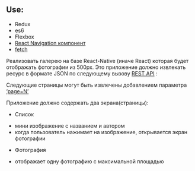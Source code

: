 ## Use:
- Redux
- es6
- Flexbox
- [React Navigation компонент](https://facebook.github.io/react-native/docs/navigation.html#react-navigation)
- [fetch](https://developer.mozilla.org/en-US/docs/Web/API/Fetch_API/Using_Fetch) 

Реализовать галерею на базе React-Native (иначе React) которая будет отображать фотографии из 500px. Это приложение должно извлекать ресурс в формате JSON по следующему вызову [REST API](https://api.500px.com/v1/photos?feature=popular&consumer_key=wB4ozJxTijCwNuggJvPGtBGCRqaZVcF6jsrzUadF) :

Следующие страницы могут быть извлечены добавлением параметра [‘page=N’](https://api.500px.com/v1/photos?feature=popular&consumer_key=wB4ozJxTijCwNuggJvPGtBGCRqaZVcF6jsrzUadF&page=2)

Приложение должно содержать два экрана(страницы):
* Список
- мини изображение с названием и автором
- когда пользователь нажимает на изображение, открывается экран фотографии 
* Фотография
- отображает одну фотографию с максимальной площадью